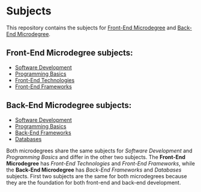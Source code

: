 # Subjects

This repository contains the subjects for [Front-End Microdegree](https://github.com/FE-BE-Microdegrees/Front-End-Microdegree) and [Back-End Microdegree](https://github.com/FE-BE-Microdegrees/Back-End-Microdegree).

## Front-End Microdegree subjects:

- [Software Development](./Software-Development/README.md)
- [Programming Basics](./Programming-Basics/README.md)
- [Front-End Technologies](./Front-End-Technologies/README.md)
- [Front-End Frameworks](./Front-End-Frameworks/README.md)

## Back-End Microdegree subjects:

- [Software Development](./Software-Development/README.md)
- [Programming Basics](./Programming-Basics/README.md)
- [Back-End Frameworks](./Back-End-Frameworks/README.md)
- [Databases](./Databases/README.md)

Both microdegrees share the same subjects for *Software Development* and *Programming Basics* and differ in the other two subjects. The **Front-End Microdegree** has *Front-End Technologies* and *Front-End Frameworks*, while the **Back-End Microdegree** has *Back-End Frameworks* and *Databases* subjects. First two subjects are the same for both microdegrees because they are the foundation for both front-end and back-end development. 
